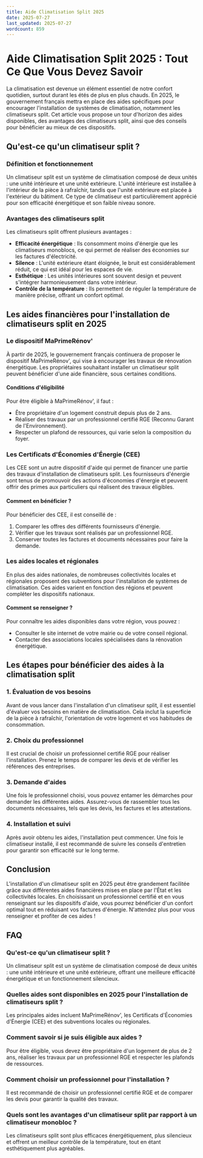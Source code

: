 ```yaml
---
title: Aide Climatisation Split 2025
date: 2025-07-27
last_updated: 2025-07-27
wordcount: 859
---
```


# Aide Climatisation Split 2025 : Tout Ce Que Vous Devez Savoir

La climatisation est devenue un élément essentiel de notre confort quotidien, surtout durant les étés de plus en plus chauds. En 2025, le gouvernement français mettra en place des aides spécifiques pour encourager l'installation de systèmes de climatisation, notamment les climatiseurs split. Cet article vous propose un tour d'horizon des aides disponibles, des avantages des climatiseurs split, ainsi que des conseils pour bénéficier au mieux de ces dispositifs.

## Qu'est-ce qu'un climatiseur split ?

### Définition et fonctionnement

Un climatiseur split est un système de climatisation composé de deux unités : une unité intérieure et une unité extérieure. L'unité intérieure est installée à l'intérieur de la pièce à rafraîchir, tandis que l'unité extérieure est placée à l'extérieur du bâtiment. Ce type de climatiseur est particulièrement apprécié pour son efficacité énergétique et son faible niveau sonore.

### Avantages des climatiseurs split

Les climatiseurs split offrent plusieurs avantages :

- **Efficacité énergétique** : Ils consomment moins d'énergie que les climatiseurs monoblocs, ce qui permet de réaliser des économies sur les factures d'électricité.
- **Silence** : L'unité extérieure étant éloignée, le bruit est considérablement réduit, ce qui est idéal pour les espaces de vie.
- **Esthétique** : Les unités intérieures sont souvent design et peuvent s'intégrer harmonieusement dans votre intérieur.
- **Contrôle de la température** : Ils permettent de réguler la température de manière précise, offrant un confort optimal.

## Les aides financières pour l'installation de climatiseurs split en 2025

### Le dispositif MaPrimeRénov'

À partir de 2025, le gouvernement français continuera de proposer le dispositif MaPrimeRénov', qui vise à encourager les travaux de rénovation énergétique. Les propriétaires souhaitant installer un climatiseur split peuvent bénéficier d'une aide financière, sous certaines conditions.

#### Conditions d'éligibilité

Pour être éligible à MaPrimeRénov', il faut :

- Être propriétaire d'un logement construit depuis plus de 2 ans.
- Réaliser des travaux par un professionnel certifié RGE (Reconnu Garant de l'Environnement).
- Respecter un plafond de ressources, qui varie selon la composition du foyer.

### Les Certificats d'Économies d'Énergie (CEE)

Les CEE sont un autre dispositif d'aide qui permet de financer une partie des travaux d'installation de climatiseurs split. Les fournisseurs d'énergie sont tenus de promouvoir des actions d'économies d'énergie et peuvent offrir des primes aux particuliers qui réalisent des travaux éligibles.

#### Comment en bénéficier ?

Pour bénéficier des CEE, il est conseillé de :

1. Comparer les offres des différents fournisseurs d'énergie.
2. Vérifier que les travaux sont réalisés par un professionnel RGE.
3. Conserver toutes les factures et documents nécessaires pour faire la demande.

### Les aides locales et régionales

En plus des aides nationales, de nombreuses collectivités locales et régionales proposent des subventions pour l'installation de systèmes de climatisation. Ces aides varient en fonction des régions et peuvent compléter les dispositifs nationaux.

#### Comment se renseigner ?

Pour connaître les aides disponibles dans votre région, vous pouvez :

- Consulter le site internet de votre mairie ou de votre conseil régional.
- Contacter des associations locales spécialisées dans la rénovation énergétique.

## Les étapes pour bénéficier des aides à la climatisation split

### 1. Évaluation de vos besoins

Avant de vous lancer dans l'installation d'un climatiseur split, il est essentiel d'évaluer vos besoins en matière de climatisation. Cela inclut la superficie de la pièce à rafraîchir, l'orientation de votre logement et vos habitudes de consommation.

### 2. Choix du professionnel

Il est crucial de choisir un professionnel certifié RGE pour réaliser l'installation. Prenez le temps de comparer les devis et de vérifier les références des entreprises.

### 3. Demande d'aides

Une fois le professionnel choisi, vous pouvez entamer les démarches pour demander les différentes aides. Assurez-vous de rassembler tous les documents nécessaires, tels que les devis, les factures et les attestations.

### 4. Installation et suivi

Après avoir obtenu les aides, l'installation peut commencer. Une fois le climatiseur installé, il est recommandé de suivre les conseils d'entretien pour garantir son efficacité sur le long terme.

## Conclusion

L'installation d'un climatiseur split en 2025 peut être grandement facilitée grâce aux différentes aides financières mises en place par l'État et les collectivités locales. En choisissant un professionnel certifié et en vous renseignant sur les dispositifs d'aide, vous pourrez bénéficier d'un confort optimal tout en réduisant vos factures d'énergie. N'attendez plus pour vous renseigner et profiter de ces aides !

## FAQ

### Qu'est-ce qu'un climatiseur split ?

Un climatiseur split est un système de climatisation composé de deux unités : une unité intérieure et une unité extérieure, offrant une meilleure efficacité énergétique et un fonctionnement silencieux.

### Quelles aides sont disponibles en 2025 pour l'installation de climatiseurs split ?

Les principales aides incluent MaPrimeRénov', les Certificats d'Économies d'Énergie (CEE) et des subventions locales ou régionales.

### Comment savoir si je suis éligible aux aides ?

Pour être éligible, vous devez être propriétaire d'un logement de plus de 2 ans, réaliser les travaux par un professionnel RGE et respecter les plafonds de ressources.

### Comment choisir un professionnel pour l'installation ?

Il est recommandé de choisir un professionnel certifié RGE et de comparer les devis pour garantir la qualité des travaux.

### Quels sont les avantages d'un climatiseur split par rapport à un climatiseur monobloc ?

Les climatiseurs split sont plus efficaces énergétiquement, plus silencieux et offrent un meilleur contrôle de la température, tout en étant esthétiquement plus agréables.